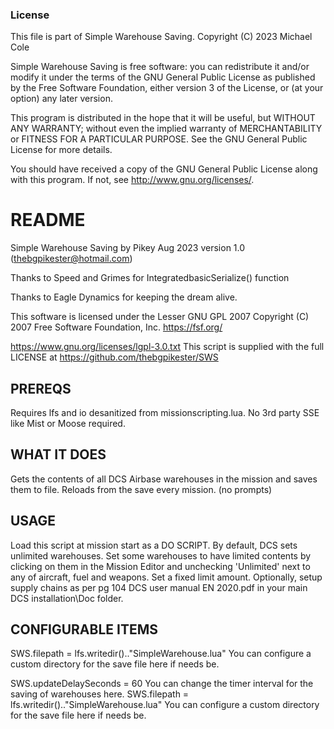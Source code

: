 ### License
 This file is part of Simple Warehouse Saving.
 Copyright (C) 2023 Michael Cole

 Simple Warehouse Saving is free software: you can redistribute it and/or modify
 it under the terms of the GNU General Public License as published by
 the Free Software Foundation, either version 3 of the License, or
 (at your option) any later version.

 This program is distributed in the hope that it will be useful,
 but WITHOUT ANY WARRANTY; without even the implied warranty of
 MERCHANTABILITY or FITNESS FOR A PARTICULAR PURPOSE.  See the
 GNU General Public License for more details.

 You should have received a copy of the GNU General Public License
 along with this program.  If not, see <http://www.gnu.org/licenses/>.
 
# README 
Simple Warehouse Saving by Pikey Aug 2023 version 1.0 (thebgpikester@hotmail.com)

Thanks to Speed and Grimes for IntegratedbasicSerialize() function 

Thanks to Eagle Dynamics for keeping the dream alive.

This software is licensed under the Lesser GNU GPL 2007 
Copyright (C) 2007 Free Software Foundation, Inc. <https://fsf.org/>

https://www.gnu.org/licenses/lgpl-3.0.txt
This script is supplied with the full LICENSE at https://github.com/thebgpikester/SWS

## PREREQS
Requires lfs and io desanitized from missionscripting.lua.
No 3rd party SSE like Mist or Moose required.

## WHAT IT DOES
Gets the contents of all DCS Airbase warehouses in the mission and saves them to file. Reloads from the save every mission. (no prompts)

## USAGE
Load this script at mission start as a DO SCRIPT.
By default, DCS sets unlimited warehouses. Set some warehouses to have limited contents by clicking on them in the Mission Editor and unchecking 'Unlimited' next to any of aircraft, fuel and weapons. Set a fixed limit amount. Optionally, setup supply chains as per pg 104 DCS user manual EN 2020.pdf in your main DCS installation\Doc folder.

## CONFIGURABLE ITEMS
SWS.filepath = lfs.writedir().."SimpleWarehouse.lua"
You can configure a custom directory for the save file here if needs be.

SWS.updateDelaySeconds = 60
You can change the timer interval for the saving of warehouses here. 
SWS.filepath = lfs.writedir().."SimpleWarehouse.lua"
You can configure a custom directory for the save file here if needs be.
